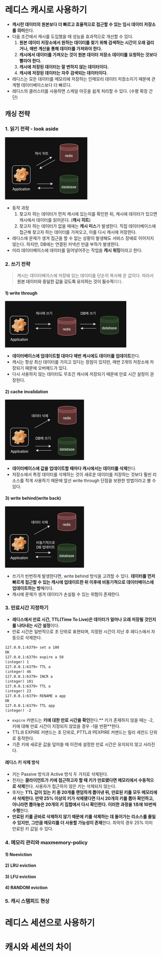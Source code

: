 # 레디스 캐시로 사용하기
- **캐시란 데이터의 원본보다 더 빠르고 효율적으로 접근할 수 있는 임시 데이터 저장소를 의미**한다.
- 다음 조건에서 캐시를 도입했을 때 성능을 효과적으로 개선할 수 있다.
  1. **원본 데이터 저장소에서 원하는 데이터를 찾기 위해 검색하는 시간이 오래 걸리거나, 매번 계산을 통해 데이터를 가져와야 한다.**
  2. **캐시에서 데이터를 가져오는 것이 원본 데이터 저장소 데이터를 요청하는 것보다 빨라야 한다.**
  3. **캐시에 저장된 데이터는 잘 변하지 않는 데이터이다.**
  4. **캐시에 저장된 데이터는 자주 검색되는 데이터이다.**
- 레디스는 모든 데이터를 메모리에 저장하는 인메모리 데이터 저장소이기 때문에 관계형 데이터베이스보다 더 빠르다.
- 레디스의 클러스터를 사용하면 스케일 아웃을 쉽게 처리할 수 있다. (수평 확장 간단)

## 캐싱 전략
### 1. 읽기 전략 - look aside
![look aside](../images/redis/cache-session/1.png)
- 동작 과정
  1. 찾고자 하는 데이터가 먼저 캐시에 있는지를 확인한 뒤, 캐시에 데이터가 있으면 캐시에서 데이터를 읽어온다. (**캐시 히트**)
  2. 찾고자 하는 데이터가 없을 때에는 **캐시 미스**가 발생한다. 직접 데이터베이스에 접근해 찾고자 하는 데이터를 가져오고, 이를 다시 캐시에 저장한다.
- 레디스에 문제가 생겨 접근을 할 수 없는 상황이 발생해도 서비스 장애로 이어지지 않는다. 하지만, DB에는 연결된 커넥션 만큼 부하가 발생한다.
- 미리 데이터베이스에 데이터를 밀어넣어주는 작업을 **캐시 워밍**이라고 한다. 

### 2. 쓰기 전략    

> 캐시는 데이터베이스에 저장돼 있는 데이터를 단순히 복사해 온 값이다. 따라서 **원본 데이터와 동일한 값을 갖도록 유지하는 것이 필수적**이다.

#### 1) write through
![write through](../images/redis/cache-session/2.png)
- **데이터베이스에 업데이트할 대마다 매번 케시에도 데이터를 업데이트**한다.
- 캐시는 항상 최신 데이터를 가지고 있다는 장점이 있지만, 매번 2개의 저장소에 저장되기 때문에 오버헤드가 있다.
- 다시 사용하지 않는 데이터도 무조건 캐시에 저장되기 때문에 만료 시간 설정이 권장된다.

#### 2) cache invalidation
![cache invalidation](../images/redis/cache-session/3.png)
- **데이터베이스에 값을 업데이트할 때마다 캐시에서는 데이터를 삭제**한다.
- 저장소에서 특정 데이터를 삭제하는 것이 새로운 데이터를 저장하는 것보다 훨씬 리소스를 적게 사용하기 때문에 앞선 write through 단점을 보완한 방법이라고 볼 수 있다. 

#### 3) write behind(write back)
![write behind](../images/redis/cache-session/4.png)
- 쓰기가 빈번하게 발생한다면, write behind 방식을 고려할 수 있다. **데이터를 먼저 빠르게 접근할 수 있는 캐시에 업데이트한 뒤 이후에 비동기적으로 데이터베이스에 업데이트하는 방식**이다.
- 캐시에 문제가 생겨 데이터가 손실될 수 있는 위험이 존재한다.

### 3. 만료시간 지정하기
- **레디스에서 만료 시간, TTL(Time To Live)은 데이터가 얼마나 오래 저장될 것인지를 나타내는 시간 설정**이다.
- 만료 시간은 일반적으로 초 단위로 표현되며, 지정된 시간이 지난 후 레디스에서 자동으로 삭제한다.
```
127.0.0.1:6379> set a 100
OK
127.0.0.1:6379> expire a 50
(integer) 1
127.0.0.1:6379> TTL a
(integer) 46
127.0.0.1:6379> INCR a
(integer) 101
127.0.0.1:6379> TTL a
(integer) 23
127.0.0.1:6379> RENAME a app
OK
127.0.0.1:6379> TTL app
(integer) -2
```
- `expire` 커맨드는 **키에 대한 만료 시간을 확인**한다.** 키가 존재하지 않을 때는 -2, 키에 대해 만료 시간이 지정되지 않았을 경우 -1을 반환**한다.
- TTL과 EXPIRE 커맨드는 초 단위로, PTTL과 PEXPIRE 커맨드는 밀리 세컨드 단위로 동작한다.
- 기존 키에 새로운 값을 덮어쓸 때 이전에 설정한 만료 시간은 유지되지 않고 사라진다.

#### 레디스 키 삭제 방식
- 키는 Passive 방식과 Active 방식 두 가지로 삭제된다.
- 전자는 **클라이언트가 키에 접근하고자 할 때 키가 만료됐다면 메모리에서 수동적으로 삭제**한다. 사용자가 접근하지 않은 키는 삭제되지 않는다.
- 후자는 **TTL 값이 있는 키 중 20개를 랜덤하게 뽑아낸 뒤, 만료된 키를 모두 메모리에서 삭제한다. 만약 25% 이상의 키가 삭제됐다면 다시 20개의 키를 뽑아 확인하고, 아니라면 뽑아놓은 20개의 키 집합에서 다시 확인한다. 이러한 과정을 1초에 10번씩 수행**한다.
- **만료된 키를 곧바로 삭제하지 않기 때문에 키를 삭제하는 데 들어가는 리소스를 줄일 수 있지만, 그만큼 메모리를 더 사용할 가능성이 존재**한다. 최악의 경우 25% 이미 만료된 키 값일 수 있다.


### 4. 메모리 관리와 maxmemory-policy

#### 1) Noeviction

#### 2) LRU eviction

#### 3) LFU eviction

#### 4) RANDOM eviction

### 5. 캐시 스탬피드 현상

# 레디스 세션으로 사용하기

# 캐시와 세션의 차이
